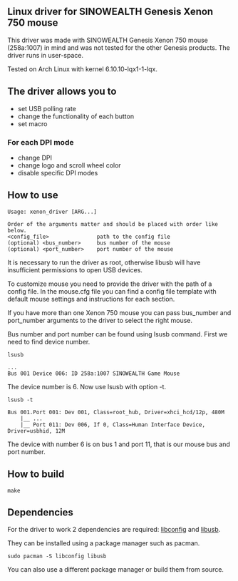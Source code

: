 ## Linux driver for SINOWEALTH Genesis Xenon 750 mouse

This driver was made with SINOWEALTH Genesis Xenon 750 mouse (258a:1007) in mind and was not tested for
the other Genesis products. The driver runs in user-space.

Tested on Arch Linux with kernel 6.10.10-lqx1-1-lqx.

## The driver allows you to

- set USB polling rate
- change the functionality of each button
- set macro

### For each DPI mode

- change DPI
- change logo and scroll wheel color
- disable specific DPI modes

## How to use

```
Usage: xenon_driver [ARG...]

Order of the arguments matter and should be placed with order like below.
<config_file>               path to the config file
(optional) <bus_number>     bus number of the mouse
(optional) <port_number>    port number of the mouse
```
It is necessary to run the driver as root, otherwise libusb will have insufficient
permissions to open USB devices.

To customize mouse you need to provide the driver with the path of a config file.
In the mouse.cfg file you can find a config file template with default mouse settings
and instructions for each section.

If you have more than one Xenon 750 mouse you can pass bus_number and port_number
arguments to the driver to select the right mouse.

Bus number and port number can be found using lsusb command. First we need to find device number.
```
lsusb
```
```
...
Bus 001 Device 006: ID 258a:1007 SINOWEALTH Game Mouse
```

The device number is 6. Now use lsusb with option -t.
```
lsusb -t
```
```
Bus 001.Port 001: Dev 001, Class=root_hub, Driver=xhci_hcd/12p, 480M
    |__ ...
    |__ Port 011: Dev 006, If 0, Class=Human Interface Device, Driver=usbhid, 12M
``` 

The device with number 6 is on bus 1 and port 11, that is our mouse bus and port number. 

## How to build

`make`

## Dependencies

For the driver to work 2 dependencies are required: [libconfig](https://github.com/hyperrealm/libconfig) and [libusb](https://github.com/libusb/libusb).

They can be installed using a package manager such as pacman.
```
sudo pacman -S libconfig libusb
```

You can also use a different package manager or build them from source.

